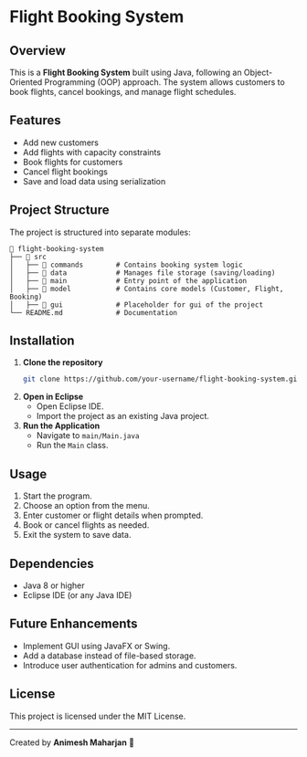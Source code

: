 # Flight Booking System

## Overview
This is a **Flight Booking System** built using Java, following an Object-Oriented Programming (OOP) approach. The system allows customers to book flights, cancel bookings, and manage flight schedules.

## Features
- Add new customers
- Add flights with capacity constraints
- Book flights for customers
- Cancel flight bookings
- Save and load data using serialization

## Project Structure
The project is structured into separate modules:
```
📂 flight-booking-system
├── 📂 src
│   ├── 📂 commands        # Contains booking system logic
│   ├── 📂 data            # Manages file storage (saving/loading)
│   ├── 📂 main            # Entry point of the application
│   ├── 📂 model           # Contains core models (Customer, Flight, Booking)
│   ├── 📂 gui             # Placeholder for gui of the project
└── README.md             # Documentation
```

## Installation
1. **Clone the repository**
   ```sh
   git clone https://github.com/your-username/flight-booking-system.git
   ```
2. **Open in Eclipse**
   - Open Eclipse IDE.
   - Import the project as an existing Java project.
3. **Run the Application**
   - Navigate to `main/Main.java`
   - Run the `Main` class.

## Usage
1. Start the program.
2. Choose an option from the menu.
3. Enter customer or flight details when prompted.
4. Book or cancel flights as needed.
5. Exit the system to save data.

## Dependencies
- Java 8 or higher
- Eclipse IDE (or any Java IDE)

## Future Enhancements
- Implement GUI using JavaFX or Swing.
- Add a database instead of file-based storage.
- Introduce user authentication for admins and customers.

## License
This project is licensed under the MIT License.

---
Created by **Animesh Maharjan** 🚀

